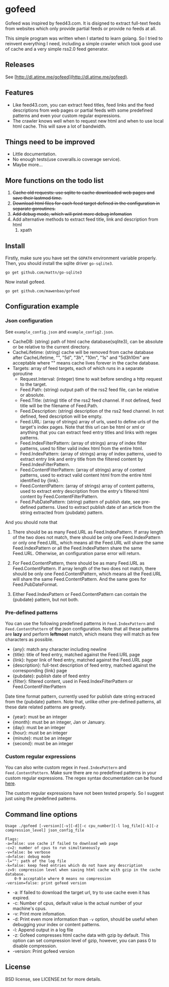 # gofeed

Gofeed was inspired by feed43.com. It is disigned to extract full-text feeds from websites which only provide partial feeds or provide no feeds at all.

This simple program was written when I started to learn golang. So I tried to reinvent everything I need, including a simple crawler which took good use of cache and a very simple rss2.0 feed generator.

## Releases
See [http://dl.atime.me/gofeed](http://dl.atime.me/gofeed).

## Features

* Like feed43.com, you can extract feed titles, feed links and the feed descriptions from web pages or partial feeds with some predefined patterns and even your custom regular expressions. 
* The crawler knows well when to request new html and when to use local html cache. This will save a lot of bandwidth.
 
## Things need to be improved

*  Little documentation.
*  No enough tests(use coveralls.io coverage service).
*  Maybe more...

## More functions on the todo list

1. <del>Cache old requests: use sqlite to cache downloaded web pages and save their lastmod time.</del>
2. <del>Download html files for each feed target defined in the configuration in separate goroutines. </del>
3. <del>Add debug mode, which will print more debug infomation</del>
4. Add alternative methods to extract feed title, link and description from html
    1. xpath

## Install

Firstly, make sure you have set the `GOPATH` environment variable properly. Then, you should install the sqlite driver `go-sqlite3`.

    go get github.com/mattn/go-sqlite3

Now install gofeed.

    go get github.com/mawenbao/gofeed

## Configuration example

### Json configuration
See `example_config.json` and `example_config2.json`.

*  CacheDB: (string) path of html cache database(sqlite3), can be absolute or be relative to the current directory.
*  CacheLifetime: (string) cache will be removed from cache database after CacheLifetime, "", "5d", "3h", "10m", "1s" and "5d3h10m" are acceptable where "" means cache lives forever in the cache database.
*  Targets: array of feed targets, each of which runs in a separate goroutine
    *  Request.Interval: (integer) time to wait before sending a http request to the target.
    *  Feed.Path: (string) output path of the rss2 feed file, can be relative or absolute.
    *  Feed.Title: (string) title of the rss2 feed channel. If not defined, feed title will be the filename of Feed.Path.
    *  Feed.Description: (string) description of the rss2 feed channel. In not defined, feed description will be empty.
    *  Feed.URL: (array of strings) array of urls, used to define urls of the target's index pages. Note that this url can be html or xml or anything that you can extract feed entry titles and links with regex patterns.
    *  Feed.IndexFilterPattern: (array of strings) array of index filter patterns, used to filter valid index html from the entire html.
    *  Feed.IndexPattern: (array of strings) array of index patterns, used to extract entry link and entry title from the filtered content by Feed.IndexFilterPattern.
    *  Feed.ContentFilterPattern: (array of strings) array of content patterns, used to extract valid content html from the entire html identified by {link}.
    *  Feed.ContentPattern: (array of strings) array of content patterns, used to extract entry description from the entry's filtered html content by Feed.ContentFilterPattern.
    *  Feed.PubDatePattern: (string) pattern of publish date, see pre-defined patterns. Used to extract publish date of an article from the string extracted from {pubdate} pattern.

And you should note that

1. There should be as many Feed.URL as Feed.IndexPattern. If array length of the two does not match, there should be only one Feed.IndexPattern or only one Feed.URL, which means all the Feed.URL will share the same Feed.IndexPattern or all the Feed.IndexPattern share the same Feed.URL. Otherwise, an configuration parse error will return. 

2. For Feed.ContentPattern, there should be as many Feed.URL as Feed.ContentPattern. If array length of the two does not match, there should be only one Feed.ContentPattern, which means all the Feed.URL will share the same Feed.ContentPattern. And the same goes for Feed.PubDateFormat.

3. Either Feed.IndexPattern or Feed.ContentPattern can contain the {pubdate} pattern, but not both.

### Pre-defined patterns
You can use the following predefined patterns in `Feed.IndexPattern` and `Feed.ContentPattern` of the json configuration. Note that all these patterns are **lazy** and perform **leftmost** match, which means they will match as few characters as possible.

*  {any}: match any character including newline
*  {title}: title of feed entry, matched against the Feed.URL page
*  {link}: hyper link of feed entry, matched against the Feed.URL page
*  {description}: full-text description of feed entry, matched against the corresponding {link} page
*  {pubdate}: publish date of feed entry
*  {filter}: filtered content, used in Feed.IndexFilterPattern or Feed.ContentFilterPattern

Date time format pattern, currently used for publish date string extraced from the {pubdate} pattern. Note that, unlike other pre-defined patterns, all these date related patterns are greedy.

*  {year}: must be an integer
*  {month}: must be an integer, Jan or January.
*  {day}: must be an integer
*  {hour}: must be an integer
*  {minute}: must be an integer
*  {second}: must be an integer

### Custom regular expressions
You can also write custom regex in `Feed.IndexPattern` and `Feed.ContentPattern`. Make sure there are no predefined patterns in your custom regular expressions. The regex syntax documentation can be found [here](https://code.google.com/p/re2/wiki/Syntax).

The custom regular expressions have not been tested properly. So I suggest just using the predefined patterns.

## Command line options

    Usage ./gofeed [-version][-v][-d][-c cpu_number][-l log_file][-k][-z compression_level] json_config_file

    Flags:
    -a=false: use cache if failed to download web page
    -c=2: number of cpus to run simultaneously
    -v=false: be verbose
    -d=false: debug mode
    -l="": path of the log file
    -k=false: keep feed entries which do not have any description
    -z=9: compression level when saving html cache with gzip in the cache database.
        0-9 acceptable where 0 means no compression
    -version=false: print gofeed version

*  -a: If failed to download the target url, try to use cache even it has expired.
*  -c: Number of cpus, default value is the actual number of your machine's cpus.
*  -v: Print more infomation.
*  -d: Print even more information than `-v` option, should be useful when debugging your index or content patterns.
*  -l: Append output in a log file
*  -z: Gofeed compresses html cache data with gzip by default. This option can set compression level of gzip, however, you can pass 0 to disable compression.
*  -version: Print gofeed version

## License

BSD license, see LICENSE.txt for more details.

